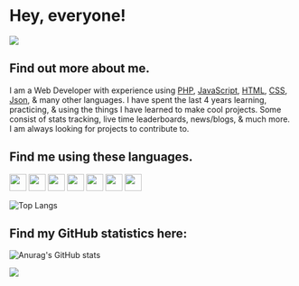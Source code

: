 # Hey, everyone!

<img src="https://pittimes.com/assets/img/team/KrisPowers.jpg">

## Find out more about me.
I am a Web Developer with experience using [PHP](https://www.php.net/), [JavaScript](https://www.javascript.com/), [HTML](https://html.com/), [CSS](https://www.w3schools.com/css/), [Json](https://www.json.org/json-en.html), & many other languages. I have spent the last 4 years learning, practicing, & using the things I have learned to make cool projects. Some consist of stats tracking, live time leaderboards, news/blogs, & much more. I am always looking for projects to contribute to.

## Find me using these languages.
<img src="https://github.com/yurijserrano/Github-Profile-Readme-Logos/blob/master/programming%20languages/javascript.svg" style="width: 30px; hight: 30px;"> <img src="https://github.com/yurijserrano/Github-Profile-Readme-Logos/blob/master/programming%20languages/c%2B%2B.svg" style="width: 30px; hight: 30px;"> <img src="https://github.com/yurijserrano/Github-Profile-Readme-Logos/blob/master/programming%20languages/python.svg" style="width: 30px; hight: 30px;"> <img src="https://github.com/yurijserrano/Github-Profile-Readme-Logos/blob/master/programming%20languages/php.png" style="width: 30px; hight: 30px;"> <img src="https://github.com/yurijserrano/Github-Profile-Readme-Logos/blob/master/others/html.svg" style="width: 30px; hight: 30px;"> <img src="https://github.com/yurijserrano/Github-Profile-Readme-Logos/blob/master/others/css.svg" style="width: 30px; hight: 30px;"> <img src="https://github.com/yurijserrano/Github-Profile-Readme-Logos/blob/master/others/json.svg" style="width: 30px; hight: 30px;">

![Top Langs](https://github-readme-stats.vercel.app/api/top-langs/?username=krispowers&theme=algolia&show_icons=true) 

## Find my GitHub statistics here:
![Anurag's GitHub stats](https://github-readme-stats.vercel.app/api?username=krispowers&theme=algolia&show_icons=true)

![](https://komarev.com/ghpvc/?username=krispowers&color=blue&style=for-the-badge)

